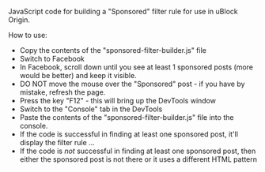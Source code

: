 JavaScript code for building a "Sponsored" filter rule for use in uBlock Origin.

How to use:
- Copy the contents of the "sponsored-filter-builder.js" file
- Switch to Facebook
- In Facebook, scroll down until you see at least 1 sponsored posts (more would be better) and keep it visible.
- DO NOT move the mouse over the "Sponsored" post - if you have by mistake, refresh the page.
- Press the key "F12" - this will bring up the DevTools window
- Switch to the "Console" tab in the DevTools
- Paste the contents of the "sponsored-filter-builder.js" file into the console.
- If the code is successful in finding at least one sponsored post, it'll display the filter rule ...
- If the code is _not_ successful in finding at least one sponsored post, then either the sponsored post is not there or it uses a different HTML pattern
